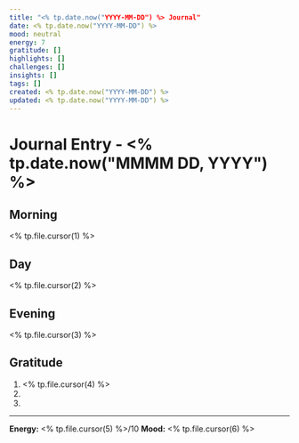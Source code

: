 ```yaml
---
title: "<% tp.date.now("YYYY-MM-DD") %> Journal"
date: <% tp.date.now("YYYY-MM-DD") %>
mood: neutral
energy: 7
gratitude: []
highlights: []
challenges: []
insights: []
tags: []
created: <% tp.date.now("YYYY-MM-DD") %>
updated: <% tp.date.now("YYYY-MM-DD") %>
---
```


# Journal Entry - <% tp.date.now("MMMM DD, YYYY") %>

## Morning

<% tp.file.cursor(1) %>

## Day

<% tp.file.cursor(2) %>

## Evening

<% tp.file.cursor(3) %>

## Gratitude

1. <% tp.file.cursor(4) %>
2.
3.

---

**Energy:** <% tp.file.cursor(5) %>/10
**Mood:** <% tp.file.cursor(6) %>
